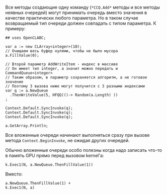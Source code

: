 ﻿


Все методы создающие одну команду (`*CCQ.Add*` методы и все методы неявных очередей)
могут принимать очередь вместо значения в качестве практически любого параметра. Но в таком случае
возвращаемый тип очереди должен совпадать с типом параметра. К примеру:
```
## uses OpenCLABC;

var a := new CLArray<integer>(10);
// Очищаем весь буфер нулями, чтобы не было мусора
a.FillValue(0);

// Второй параметр AddWriteItem - индекс в массиве
// Он имеет тип integer, а значит можно передать и CommandQueue<integer>
// Таким образом, в параметр сохраняется алгоритм, а не готовое значение
// Поэтому 3 вызова ниже могут получится с 3 разными индексами
var q := a.NewQueue
  .ThenWriteValue(5, HFQQ(()-> Random(a.Length) ))
;

Context.Default.SyncInvoke(q);
Context.Default.SyncInvoke(q);
Context.Default.SyncInvoke(q);

a.GetArray.Println;
```
Все вложенные очереди начинают выполняться сразу при вызове метода `Context.BeginInvoke`, не ожидая других очередей.

Обычно вложенные очереди особо полезны когда надо записать что-то в память GPU прямо перед вызовом kernel'а:
```
k.Exec1(N, a.NewQueue.ThenFillValue(1))
```
Вместо:
```
a.NewQueue.ThenFillValue(1) +
k.Exec1(N, a)
```


